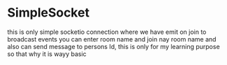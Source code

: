 # SimpleSocket
this is only simple socketio connection where we have emit on join to broadcast events you can enter room name and join nay room name and also can send message to persons Id, this is only for my learning purpose so that why it is wayy basic
